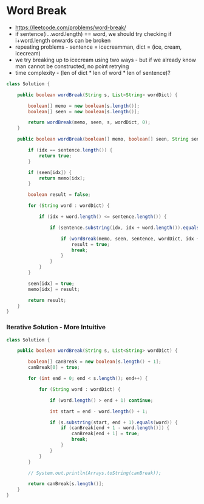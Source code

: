 # Word Break

- https://leetcode.com/problems/word-break/
- if sentence(i...word.length) == word, we should try checking if i+word.length onwards can be broken
- repeating problems - sentence = icecreamman, dict = (ice, cream, icecream)
- we try breaking up to icecream using two ways - but if we already know man cannot be constructed, no point retrying
- time complexity - (len of dict * len of word * len of sentence)?

```java
class Solution {

    public boolean wordBreak(String s, List<String> wordDict) {

        boolean[] memo = new boolean[s.length()];
        boolean[] seen = new boolean[s.length()];

        return wordBreak(memo, seen, s, wordDict, 0);
    }

    public boolean wordBreak(boolean[] memo, boolean[] seen, String sentence, List<String> wordDict, int idx) {

        if (idx == sentence.length()) {
            return true;
        }

        if (seen[idx]) {
            return memo[idx];
        }

        boolean result = false;

        for (String word : wordDict) {

            if (idx + word.length() <= sentence.length()) {

                if (sentence.substring(idx, idx + word.length()).equals(word)) {

                    if (wordBreak(memo, seen, sentence, wordDict, idx + word.length())) {
                        result = true;
                        break;
                    }
                }
            }
        }

        seen[idx] = true;
        memo[idx] = result;

        return result;
    }
}
```

### Iterative Solution - More Intuitive

```java
class Solution {

    public boolean wordBreak(String s, List<String> wordDict) {

        boolean[] canBreak = new boolean[s.length() + 1];
        canBreak[0] = true;

        for (int end = 0; end < s.length(); end++) {

            for (String word : wordDict) {

                if (word.length() > end + 1) continue;

                int start = end - word.length() + 1;

                if (s.substring(start, end + 1).equals(word)) {
                    if (canBreak[end + 1 - word.length()]) {
                        canBreak[end + 1] = true;
                        break;
                    }
                }
            }
        }

        // System.out.println(Arrays.toString(canBreak));

        return canBreak[s.length()];
    }
}
```
